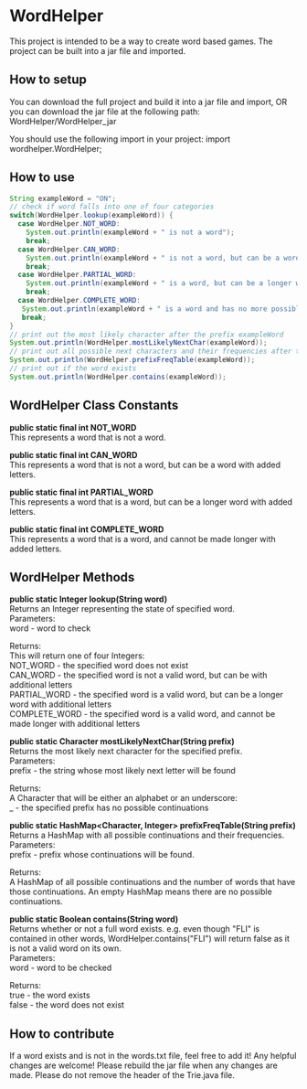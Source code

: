 # WordHelper

This project is intended to be a way to create word based games. The project can be built into a jar file and imported.

## How to setup

You can download the full project and build it into a jar file and import,
OR
you can download the jar file at the following path: WordHelper/WordHelper_jar

You should use the following import in your project:
import wordhelper.WordHelper;

## How to use

```java
String exampleWord = "ON";
// check if word falls into one of four categories
switch(WordHelper.lookup(exampleWord)) {
  case WordHelper.NOT_WORD: 
    System.out.println(exampleWord + " is not a word");
    break;
  case WordHelper.CAN_WORD:
    System.out.println(exampleWord + " is not a word, but can be a word.");
    break;
  case WordHelper.PARTIAL_WORD:
    System.out.println(exampleWord + " is a word, but can be a longer word.");
    break;
  case WordHelper.COMPLETE_WORD:
   System.out.println(exampleWord + " is a word and has no more possible additions.");
   break;
}
// print out the most likely character after the prefix exampleWord
System.out.println(WordHelper.mostLikelyNextChar(exampleWord));
// print out all possible next characters and their frequencies after the prefix exampleWord
System.out.println(WordHelper.prefixFreqTable(exampleWord));
// print out if the word exists
System.out.println(WordHelper.contains(exampleWord));
```

## WordHelper Class Constants

**public static final int NOT_WORD**\
This represents a word that is not a word.

**public static final int CAN_WORD**\
This represents a word that is not a word, but can be a word with added letters.

**public static final int PARTIAL_WORD**\
This represents a word that is a word, but can be a longer word with added letters.

**public static final int COMPLETE_WORD**\
This represents a word that is a word, and cannot be made longer with added letters.

## WordHelper Methods

**public static Integer lookup(String word)**\
Returns an Integer representing the state of specified word.\
Parameters:\
word - word to check

Returns:\
This will return one of four Integers:\
NOT_WORD - the specified word does not exist\
CAN_WORD - the specified word is not a valid word, but can be with additional letters\
PARTIAL_WORD - the specified word is a valid word, but can be a longer word with additional letters\
COMPLETE_WORD - the specified word is a valid word, and cannot be made longer with additional letters

**public static Character mostLikelyNextChar(String prefix)**\
Returns the most likely next character for the specified prefix.\
Parameters:\
prefix - the string whose most likely next letter will be found

Returns:\
A Character that will be either an alphabet or an underscore:\
_ - the specified prefix has no possible continuations

**public static HashMap<Character, Integer> prefixFreqTable(String prefix)**\
Returns a HashMap with all possible continuations and their frequencies.\
Parameters:\
prefix - prefix whose continuations will be found.

Returns:\
A HashMap of all possible continuations and the number of words that have those continuations. An empty HashMap means there are no possible continuations.

**public static Boolean contains(String word)**\
Returns whether or not a full word exists. e.g. even though "FLI" is contained in other words,
WordHelper.contains("FLI") will return false as it is not a valid word on its own.\
Parameters:\
word - word to be checked

Returns:\
true - the word exists\
false - the word does not exist

## How to contribute

If a word exists and is not in the words.txt file, feel free to add it! Any helpful changes are welcome!
Please rebuild the jar file when any changes are made. Please do not remove the header of the Trie.java file.
